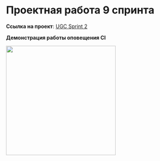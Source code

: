 # Проектная работа 9 спринта

**Ссылка на проект**: [UGC Sprint 2](https://github.com/Benrise/ugc_sprint_2)

**Демонстрация работы оповещения CI**

<img src="https://github.com/user-attachments/assets/da076e78-7a9d-408b-ba3e-fdb114051750" width="300"/>
